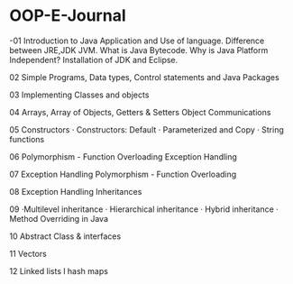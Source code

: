 # OOP-E-Journal
-01  Introduction to Java Application and Use of language. Difference between JRE,JDK JVM. What is Java Bytecode. Why is Java Platform Independent? Installation of JDK and Eclipse. 

02  Simple Programs, Data types, Control statements and Java Packages 

03  Implementing Classes and objects 

04  Arrays, Array of Objects, Getters & Setters Object Communications 

05  Constructors · Constructors: Default · Parameterized and Copy · String functions 

06  Polymorphism - Function Overloading Exception Handling 

07  Exception Handling Polymorphism - Function Overloading 

08  Exception Handling Inheritances 

09 ·Multilevel inheritance · Hierarchical inheritance · Hybrid inheritance · Method Overriding in Java 

10  Abstract Class & interfaces 

11  Vectors 

12  Linked lists l hash maps 
